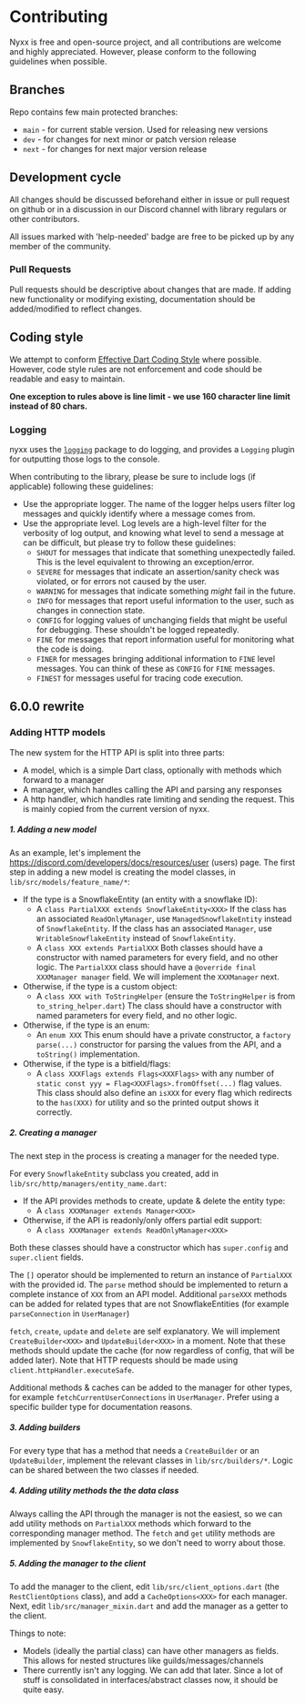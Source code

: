 # Contributing
Nyxx is free and open-source project, and all contributions are welcome and highly appreciated.
However, please conform to the following guidelines when possible.

## Branches

Repo contains few main protected branches:
- `main` - for current stable version. Used for releasing new versions
- `dev` - for changes for next minor or patch version release
- `next` - for changes for next major version release

## Development cycle

All changes should be discussed beforehand either in issue or pull request on github 
or in a discussion in our Discord channel with library regulars or other contributors.

All issues marked with 'help-needed' badge are free to be picked up by any member of the community. 

### Pull Requests

Pull requests should be descriptive about changes that are made. 
If adding new functionality or modifying existing, documentation should be added/modified to reflect changes.

## Coding style

We attempt to conform [Effective Dart Coding Style](https://dart.dev/guides/language/effective-dart/style) where possible.
However, code style rules are not enforcement and code should be readable and easy to maintain.

**One exception to rules above is line limit - we use 160 character line limit instead of 80 chars.**

### Logging
nyxx uses the [`logging`](https://pub.dev/packages/logging) package to do logging, and provides a `Logging` plugin for outputting those logs to the console.

When contributing to the library, please be sure to include logs (if applicable) following these guidelines:
- Use the appropriate logger. The name of the logger helps users filter log messages and quickly identify where a message comes from.
- Use the appropriate level. Log levels are a high-level filter for the verbosity of log output, and knowing what level to send a message at can be difficult, but please try to follow these guidelines:
    - `SHOUT` for messages that indicate that something unexpectedly failed. This is the level equivalent to throwing an exception/error.
    - `SEVERE` for messages that indicate an assertion/sanity check was violated, or for errors not caused by the user.
    - `WARNING` for messages that indicate something *might* fail in the future.
    - `INFO` for messages that report useful information to the user, such as changes in connection state.
    - `CONFIG` for logging values of unchanging fields that might be useful for debugging. These shouldn't be logged repeatedly.
    - `FINE` for messages that report information useful for monitoring what the code is doing.
    - `FINER` for messages bringing additional information to `FINE` level messages. You can think of these as `CONFIG` for `FINE` messages.
    - `FINEST` for messages useful for tracing code execution.

## 6.0.0 rewrite

### Adding HTTP models
The new system for the HTTP API is split into three parts:
- A model, which is a simple Dart class, optionally with methods which forward to a manager
- A manager, which handles calling the API and parsing any responses
- A http handler, which handles rate limiting and sending the request. This is mainly copied from the current version of nyxx.

##### 1. Adding a new model

As an example, let's implement the https://discord.com/developers/docs/resources/user (users) page. The first step in adding a new model is creating the model classes, in `lib/src/models/feature_name/*`:

- If the type is a SnowflakeEntity (an entity with a snowflake ID):
    - A `class PartialXXX extends SnowflakeEntity<XXX>`
      If the class has an associated `ReadOnlyManager`, use `ManagedSnowflakeEntity` instead of `SnowflakeEntity`.
      If the class has an associated `Manager`, use `WritableSnowflakeEntity` instead of `SnowflakeEntity`.
    - A `class XXX extends PartialXXX`
      Both classes should have a constructor with named parameters for every field, and no other logic.
      The `PartialXXX` class should have a `@override final XXXManager manager` field. We will implement the `XXXManager` next.
- Otherwise, if the type is a custom object:
    - A `class XXX with ToStringHelper` (ensure the `ToStringHelper` is from `to_string_helper.dart`)
      The class should have a constructor with named parameters for every field, and no other logic.
- Otherwise, if the type is an enum:
    - An `enum XXX`
      This enum should have a private constructor, a `factory parse(...)` constructor for parsing the values from the API, and a `toString()` implementation.
- Otherwise, if the type is a bitfield/flags:
    - A `class XXXFlags extends Flags<XXXFlags>` with any number of `static const yyy = Flag<XXXFlags>.fromOffset(...)` flag values.
      This class should also define an `isXXX` for every flag which redirects to the `has(XXX)` for utility and so the printed output shows it correctly.

##### 2. Creating a manager

The next step in the process is creating a manager for the needed type.

For every `SnowflakeEntity` subclass you created, add in `lib/src/http/managers/entity_name.dart`:

- If the API provides methods to create, update & delete the entity type:
    - A `class XXXManager extends Manager<XXX>`
- Otherwise, if the API is readonly/only offers partial edit support:
    - A `class XXXManager extends ReadOnlyManager<XXX>`

Both these classes should have a constructor which has `super.config` and `super.client` fields.

The `[]` operator should be implemented to return an instance of `PartialXXX` with the provided id.
The `parse` method should be implemented to return a complete instance of `XXX` from an API model.
Additional `parseXXX` methods can be added for related types that are not SnowflakeEntities (for example `parseConnection` in `UserManager`)

`fetch`, `create`, `update` and `delete` are self explanatory.
We will implement `CreateBuilder<XXX>` and `UpdateBuilder<XXX>` in a moment.
Note that these methods should update the cache (for now regardless of config, that will be added later).
Note that HTTP requests should be made using `client.httpHandler.executeSafe`.

Additional methods & caches can be added to the manager for other types, for example `fetchCurrentUserConnections` in `UserManager`.
Prefer using a specific builder type for documentation reasons.

##### 3. Adding builders

For every type that has a method that needs a `CreateBuilder` or an `UpdateBuilder`, implement the relevant classes in `lib/src/builders/*`.
Logic can be shared between the two classes if needed.

##### 4. Adding utility methods the the data class

Always calling the API through the manager is not the easiest, so we can add utility methods on `PartialXXX` methods which forward to the corresponding manager method.
The `fetch` and `get` utility methods are implemented by `SnowflakeEntity`, so we don't need to worry about those.

##### 5. Adding the manager to the client

To add the manager to the client, edit `lib/src/client_options.dart` (the `RestClientOptions` class), and add a `CacheOptions<XXX>` for each manager.
Next, edit `lib/src/manager_mixin.dart` and add the manager as a getter to the client.

Things to note:
- Models (ideally the partial class) can have other managers as fields. This allows for nested structures like guilds/messages/channels
- There currently isn't any logging. We can add that later. Since a lot of stuff is consolidated in interfaces/abstract classes now, it should be quite easy.
